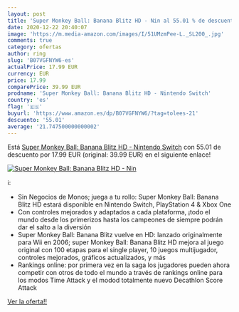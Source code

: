 ```yaml
---
layout: post
title: 'Super Monkey Ball: Banana Blitz HD - Nin al 55.01 % de descuento'
date: 2020-12-22 20:40:07
image: 'https://m.media-amazon.com/images/I/51UMzmPee-L._SL200_.jpg'
comments: true
category: ofertas
author: ring
slug: 'B07VGFNYW6-es'
actualPrice: 17.99 EUR
currency: EUR
price: 17.99
comparePrice: 39.99 EUR
prodname: 'Super Monkey Ball: Banana Blitz HD - Nintendo Switch'
country: 'es'
flag: '🇪🇸'
buyurl: 'https://www.amazon.es/dp/B07VGFNYW6/?tag=tolees-21'
descuento: '55.01'
average: '21.747500000000002'
---
```


Está [Super Monkey Ball: Banana Blitz HD - Nintendo Switch](https://www.amazon.es/dp/B07VGFNYW6/?tag=tolees-21) con 55.01 de descuento por 17.99 EUR (original: 39.99 EUR) en el siguiente enlace!

[![Super Monkey Ball: Banana Blitz HD - Nin](https://m.media-amazon.com/images/I/51UMzmPee-L._SL200_.jpg)](https://www.amazon.es/dp/B07VGFNYW6/?tag=tolees-21)

ℹ️:

- Sin Negocios de Monos; juega a tu rollo: Super Monkey Ball: Banana Blitz HD estará disponible en Nintendo Switch, PlayStation 4 & Xbox One
- Con controles mejorados y adaptados a cada plataforma, ¡todo el mundo desde los primerizos hasta los campeones de siempre podrán dar el salto a la diversión
- Super Monkey Ball: Banana Blitz vuelve en HD: lanzado originalmente para Wii en 2006; super Monkey Ball: Banana Blitz HD mejora al juego original con 100 etapas para el single player, 10 juegos multijugador, controles mejorados, gráficos actualizados, y más
- Rankings online: por primera vez en la saga los jugadores pueden ahora competir con otros de todo el mundo a través de rankings online para los modos Time Attack y el modod totalmente nuevo Decathlon Score Attack

[Ver la oferta!!](https://www.amazon.es/dp/B07VGFNYW6/?tag=tolees-21)
